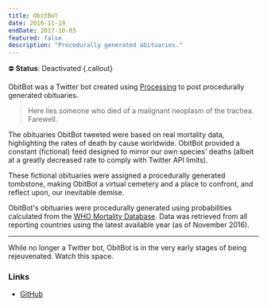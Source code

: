 ```yaml
---
title: ObitBot
date: 2016-11-19
endDate: 2017-10-03
featured: false
description: "Procedurally generated obituaries."
---
```


⛔ **Status**: Deactivated {.callout}

ObitBot was a Twitter bot created using [Processing]((http://processing.org/)) to post procedurally generated obituaries.

> Here lies someone who died of a malignant neoplasm of the trachea. Farewell.

The obituaries ObitBot tweeted were based on real mortality data, highlighting the rates of death by cause worldwide. ObitBot provided a constant (fictional) feed designed to mirror our own species' deaths (albeit at a greatly decreased rate to comply with Twitter API limits).

These fictional obituaries were assigned a procedurally generated tombstone, making ObitBot a virtual cemetery and a place to confront, and reflect upon, our inevitable demise.

ObitBot's obituaries were procedurally generated using probabilities calculated from the [WHO Mortality Database](http://www.who.int/healthinfo/mortality_data/). Data was retrieved from all reporting countries using the latest available year (as of November 2016).

***

While no longer a Twitter bot, ObitBot is in the very early stages of being rejeuvenated. Watch this space.

### Links
- [GitHub](https://github.com/codemacabre/obitbot/)

